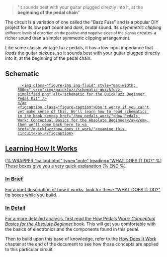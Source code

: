 <blockquote class="blockquote">"it sounds best with your guitar plugged directly into it, at the <strong>beginning of the pedal chain</strong>"</blockquote>

The circuit is a variation of one called the "Bazz Fuss" and is a popular DIY project for its low part count and *dark*, *brutal* sound.  Its *asymmetric clipping* <small>(different levels of distortion on the positive and negative sides of the signal)</small> creates a richer sound than a simpler symmetric clipping arrangement.

Like some classic vintage fuzz pedals, it has a low input impedance that *loads* the guitar pickups, so it sounds best with your guitar plugged directly into it, at the beginning of the pedal chain.

## Schematic

<div class="text-center">
  <figure class="figure text-center mx-auto">
    <a data-fancybox class="lightbox" href="/img/quickfuzz/schematic-quickfuzz-simplified.png">

      <img class="figure-img img-fluid" style="max-width: 500px" src="/img/quickfuzz/schematic-quickfuzz-simplified.png" alt="schematic for the QuickFuzz Beginner Pedal Kit" />
    </a>
    <figcaption class="figure-caption">Don't worry if you can't yet make sense of this. We'll learn how to read schematics in the book <em><a href="/how_pedals_work/">How Pedals Work: Conceptual Basics for the Absolute Beginner</a></em>, then we'll come back here to <a href="/quickfuzz/how_does_it_work/">examine this circuit</a>.</figcaption>
  </figure>
</div>


## Learning How It Works

<div class="float-md ms-3 mb-3">
[% WRAPPER "callout.html" type="note" heading="WHAT DOES IT DO?" %]
These boxes give you a very quick explanation
[% END %]
</div>

### In Brief

For a brief description of how it works, look for these "WHAT DOES IT DO?" tip boxes while you build.

### In Detail

For a more detailed analysis, first read the <a href="/how_pedals_work/">How Pedals Work: <em>Conceptual Basics for the Absolute Beginner
</em></a> book. This will get you comfortable with the basics of electronics and the components found in this pedal.

Then to build upon this base of knowledge, refer to the [How Does It Work](/quickfuzz/how_does_it_work/) chapter at the end of the document to see how those concepts are applied to this particular circuit.

